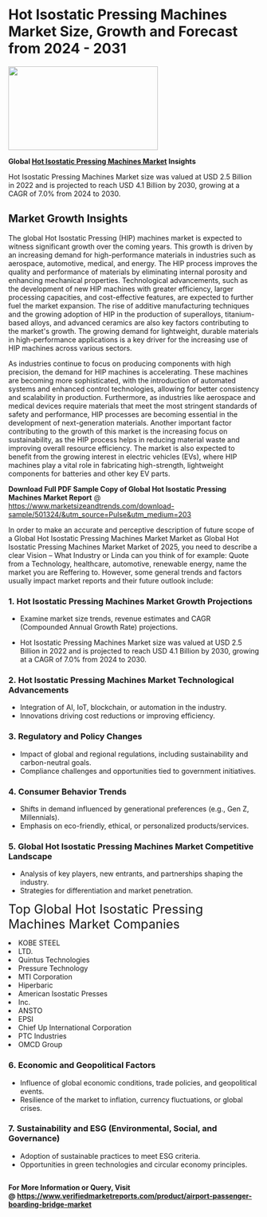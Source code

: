 <H1>Hot Isostatic Pressing Machines Market Size, Growth and Forecast from 2024 - 2031</H1><img class="aligncenter size-medium wp-image-584254" src="https://thirdeyenews.in/wp-content/uploads/2024/09/Global-Market-Research-300x168.jpeg" alt="" width="300" height="168" /><p><strong>Global&nbsp;<a href="https://www.marketsizeandtrends.com/download-sample/501324/&amp;utm_source=Pulse&amp;utm_medium=203">Hot Isostatic Pressing Machines Market</a> Insights</strong></p><p>Hot Isostatic Pressing Machines Market size was valued at USD 2.5 Billion in 2022 and is projected to reach USD 4.1 Billion by 2030, growing at a CAGR of 7.0% from 2024 to 2030.</p><p><h2>Market Growth Insights</h2> <p>The global Hot Isostatic Pressing (HIP) machines market is expected to witness significant growth over the coming years. This growth is driven by an increasing demand for high-performance materials in industries such as aerospace, automotive, medical, and energy. The HIP process improves the quality and performance of materials by eliminating internal porosity and enhancing mechanical properties. Technological advancements, such as the development of new HIP machines with greater efficiency, larger processing capacities, and cost-effective features, are expected to further fuel the market expansion. The rise of additive manufacturing techniques and the growing adoption of HIP in the production of superalloys, titanium-based alloys, and advanced ceramics are also key factors contributing to the market's growth. The growing demand for lightweight, durable materials in high-performance applications is a key driver for the increasing use of HIP machines across various sectors. </p> <p>As industries continue to focus on producing components with high precision, the demand for HIP machines is accelerating. These machines are becoming more sophisticated, with the introduction of automated systems and enhanced control technologies, allowing for better consistency and scalability in production. Furthermore, as industries like aerospace and medical devices require materials that meet the most stringent standards of safety and performance, HIP processes are becoming essential in the development of next-generation materials. Another important factor contributing to the growth of this market is the increasing focus on sustainability, as the HIP process helps in reducing material waste and improving overall resource efficiency. The market is also expected to benefit from the growing interest in electric vehicles (EVs), where HIP machines play a vital role in fabricating high-strength, lightweight components for batteries and other key EV parts. </p><p><span class=""><strong>Download Full PDF Sample Copy of Global Hot Isostatic Pressing Machines Market Report</strong> @ <a href="https://www.marketsizeandtrends.com/download-sample/501324/&amp;utm_source=Pulse&amp;utm_medium=203" target="_blank">https://www.marketsizeandtrends.com/download-sample/501324/&amp;utm_source=Pulse&amp;utm_medium=203</a></span></p><p>In order to make an accurate and perceptive description of future scope of a Global&nbsp;Hot Isostatic Pressing Machines Market Market as Global&nbsp;Hot Isostatic Pressing Machines Market Market of 2025, you need to describe a clear Vision &ndash; What Industry or Linda can you think of for example: Quote from a Technology, healthcare, automotive, renewable energy, name the market you are Reffering to. However, some general trends and factors usually impact market reports and their future outlook include:</p><h3>1.&nbsp;<strong>Hot Isostatic Pressing Machines Market Growth Projections</strong></h3><ul><li>Examine market size trends, revenue estimates and CAGR (Compounded Annual Growth Rate) projections.</li><li><p>Hot Isostatic Pressing Machines Market size was valued at USD 2.5 Billion in 2022 and is projected to reach USD 4.1 Billion by 2030, growing at a CAGR of 7.0% from 2024 to 2030.</p></li></ul><h3>2.&nbsp;<strong>Hot Isostatic Pressing Machines Market Technological Advancements</strong></h3><ul><li>Integration of AI, IoT, blockchain, or automation in the industry.</li><li>Innovations driving cost reductions or improving efficiency.</li></ul><h3>3.&nbsp;<strong>Regulatory and Policy Changes</strong></h3><ul><li>Impact of global and regional regulations, including sustainability and carbon-neutral goals.</li><li>Compliance challenges and opportunities tied to government initiatives.</li></ul><h3>4.&nbsp;<strong>Consumer Behavior Trends</strong></h3><ul><li>Shifts in demand influenced by generational preferences (e.g., Gen Z, Millennials).</li><li>Emphasis on eco-friendly, ethical, or personalized products/services.</li></ul><h3>5.&nbsp;<strong>Global Hot Isostatic Pressing Machines Market Competitive Landscape</strong></h3><ul><li>Analysis of key players, new entrants, and partnerships shaping the industry.</li><li>Strategies for differentiation and market penetration.</li></ul><p data-pm-slice="1 1 []"><span style="color: inherit; font-family: inherit; font-size: 25px;">Top Global Hot Isostatic Pressing Machines Market Companies</span></p><div class="" data-test-id=""><p><li>KOBE STEEL</li><li>LTD.</li><li> Quintus Technologies</li><li> Pressure Technology</li><li> MTI Corporation</li><li> Hiperbaric</li><li> American Isostatic Presses</li><li>Inc.</li><li> ANSTO</li><li> EPSI</li><li> Chief Up International Corporation</li><li> PTC Industries</li><li> OMCD Group</li></p></div><h3>6.&nbsp;<strong>Economic and Geopolitical Factors</strong></h3><ul><li>Influence of global economic conditions, trade policies, and geopolitical events.</li><li>Resilience of the market to inflation, currency fluctuations, or global crises.</li></ul><h3>7.&nbsp;<strong>Sustainability and ESG (Environmental, Social, and Governance)</strong></h3><ul><li>Adoption of sustainable practices to meet ESG criteria.</li><li>Opportunities in green technologies and circular economy principles.</li></ul><h2><strong style="font-size: 14px;">For More Information or Query, Visit @&nbsp;</strong><a style="background-color: #ffffff; font-size: 14px;" href="https://www.marketsizeandtrends.com/report/hot-isostatic-pressing-machines-market/" target="_blank">https://www.verifiedmarketreports.com/product/airport-passenger-boarding-bridge-market</a></h2>
